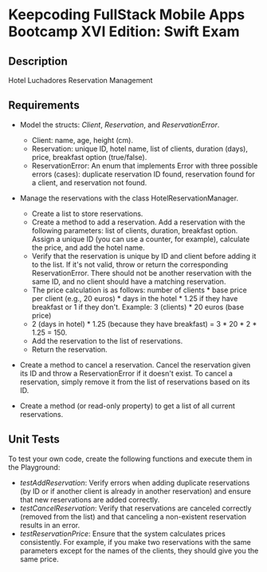 # Keepcoding FullStack Mobile Apps Bootcamp XVI Edition: Swift Exam

## Description
Hotel Luchadores Reservation Management

## Requirements

* Model the structs: _Client_, _Reservation_, and _ReservationError_.

    * Client: name, age, height (cm).
    * Reservation: unique ID, hotel name, list of clients, duration 
    (days), price, breakfast option (true/false).
    * ReservationError: An enum that implements Error with three possible 
    errors (cases): duplicate reservation ID found, reservation found for a 
    client, and reservation not found.


* Manage the reservations with the class HotelReservationManager.
    * Create a list to store reservations.
    * Create a method to add a reservation. Add a reservation with the 
    following parameters: list of clients, duration, breakfast option. Assign 
    a unique ID (you can use a counter, for example), calculate the price, and 
    add the hotel name.
    * Verify that the reservation is unique by ID and client before adding 
    it to the list. If it's not valid, throw or return the corresponding 
    ReservationError. There should not be another reservation with the same 
    ID, and no client should have a matching reservation.
    * The price calculation is as follows: number of clients * base price 
    per client (e.g., 20 euros) * days in the hotel * 1.25 if they have 
    breakfast or 1 if they don't. Example: 3 (clients) * 20 euros (base price) 
    * 2 (days in hotel) * 1.25 (because they have breakfast) = 3 * 20 * 2 * 
    1.25 = 150.
    * Add the reservation to the list of reservations.
    * Return the reservation.
* Create a method to cancel a reservation. Cancel the reservation given 
its ID and throw a ReservationError if it doesn't exist. To cancel a 
reservation, simply remove it from the list of reservations based on its 
ID.
* Create a method (or read-only property) to get a list of all current 
reservations.

## Unit Tests

To test your own code, create the following functions and execute them in 
the Playground:

* _testAddReservation_: Verify errors when adding duplicate reservations 
(by ID or if another client is already in another reservation) and ensure 
that new reservations are added correctly.
* _testCancelReservation_: Verify that reservations are canceled correctly 
(removed from the list) and that canceling a non-existent reservation 
results in an error.
* _testReservationPrice_: Ensure that the system calculates prices 
consistently. For example, if you make two reservations with the same 
parameters except for the names of the clients, they should give you the 
same price.
